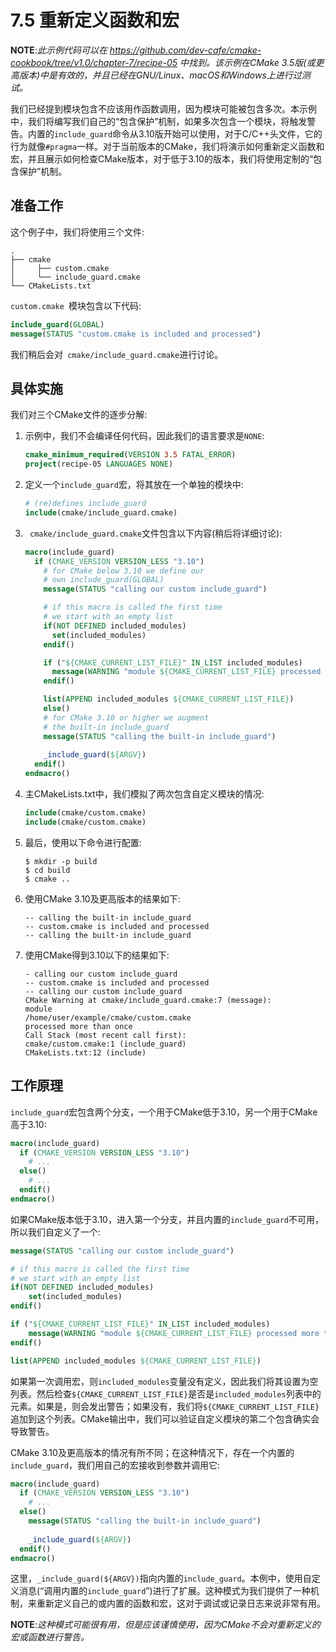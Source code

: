 # 7.5 重新定义函数和宏

**NOTE**:*此示例代码可以在 https://github.com/dev-cafe/cmake-cookbook/tree/v1.0/chapter-7/recipe-05 中找到。该示例在CMake 3.5版(或更高版本)中是有效的，并且已经在GNU/Linux、macOS和Windows上进行过测试。*

我们已经提到模块包含不应该用作函数调用，因为模块可能被包含多次。本示例中，我们将编写我们自己的“包含保护”机制，如果多次包含一个模块，将触发警告。内置的`include_guard`命令从3.10版开始可以使用，对于C/C++头文件，它的行为就像`#pragma`一样。对于当前版本的CMake，我们将演示如何重新定义函数和宏，并且展示如何检查CMake版本，对于低于3.10的版本，我们将使用定制的“包含保护”机制。

## 准备工作

这个例子中，我们将使用三个文件:

```shell
.
├── cmake
│     ├── custom.cmake
│     └── include_guard.cmake
└── CMakeLists.txt
```

`custom.cmake `模块包含以下代码:

```cmake
include_guard(GLOBAL)
message(STATUS "custom.cmake is included and processed")
```

我们稍后会对` cmake/include_guard.cmake`进行讨论。

## 具体实施

我们对三个CMake文件的逐步分解:

1. 示例中，我们不会编译任何代码，因此我们的语言要求是`NONE`:

   ```cmake
   cmake_minimum_required(VERSION 3.5 FATAL_ERROR)
   project(recipe-05 LANGUAGES NONE)
   ```

2. 定义一个`include_guard`宏，将其放在一个单独的模块中:

   ```cmake
   # (re)defines include_guard
   include(cmake/include_guard.cmake)
   ```

3. ` cmake/include_guard.cmake`文件包含以下内容(稍后将详细讨论):

   ```cmake
   macro(include_guard)
     if (CMAKE_VERSION VERSION_LESS "3.10")
       # for CMake below 3.10 we define our
       # own include_guard(GLOBAL)
       message(STATUS "calling our custom include_guard")
   
       # if this macro is called the first time
       # we start with an empty list
       if(NOT DEFINED included_modules)
         set(included_modules)
       endif()
   
       if ("${CMAKE_CURRENT_LIST_FILE}" IN_LIST included_modules)
         message(WARNING "module ${CMAKE_CURRENT_LIST_FILE} processed more than once")
       endif()
   
       list(APPEND included_modules ${CMAKE_CURRENT_LIST_FILE})
       else()
       # for CMake 3.10 or higher we augment
       # the built-in include_guard
       message(STATUS "calling the built-in include_guard")
       
       _include_guard(${ARGV})
     endif()
   endmacro()
   ```

4. 主CMakeLists.txt中，我们模拟了两次包含自定义模块的情况:

   ```cmake
   include(cmake/custom.cmake)
   include(cmake/custom.cmake)
   ```

5. 最后，使用以下命令进行配置:

   ```shell
   $ mkdir -p build
   $ cd build
   $ cmake ..
   ```

6. 使用CMake 3.10及更高版本的结果如下:

   ```shell
   -- calling the built-in include_guard
   -- custom.cmake is included and processed
   -- calling the built-in include_guard
   ```

7. 使用CMake得到3.10以下的结果如下:

   ```shell
   - calling our custom include_guard
   -- custom.cmake is included and processed
   -- calling our custom include_guard
   CMake Warning at cmake/include_guard.cmake:7 (message):
   module
   /home/user/example/cmake/custom.cmake
   processed more than once
   Call Stack (most recent call first):
   cmake/custom.cmake:1 (include_guard)
   CMakeLists.txt:12 (include)
   ```

## 工作原理

`include_guard`宏包含两个分支，一个用于CMake低于3.10，另一个用于CMake高于3.10:

```cmake
macro(include_guard)
  if (CMAKE_VERSION VERSION_LESS "3.10")
  	# ...
  else()
  	# ...
  endif()
endmacro()
```

如果CMake版本低于3.10，进入第一个分支，并且内置的`include_guard`不可用，所以我们自定义了一个:

```cmake
message(STATUS "calling our custom include_guard")

# if this macro is called the first time
# we start with an empty list
if(NOT DEFINED included_modules)
	set(included_modules)
endif()

if ("${CMAKE_CURRENT_LIST_FILE}" IN_LIST included_modules)
	message(WARNING "module ${CMAKE_CURRENT_LIST_FILE} processed more than once")
endif()

list(APPEND included_modules ${CMAKE_CURRENT_LIST_FILE})
```

如果第一次调用宏，则`included_modules`变量没有定义，因此我们将其设置为空列表。然后检查`${CMAKE_CURRENT_LIST_FILE}`是否是`included_modules`列表中的元素。如果是，则会发出警告；如果没有，我们将`${CMAKE_CURRENT_LIST_FILE}`追加到这个列表。CMake输出中，我们可以验证自定义模块的第二个包含确实会导致警告。

CMake 3.10及更高版本的情况有所不同；在这种情况下，存在一个内置的`include_guard`，我们用自己的宏接收到参数并调用它:

```cmake
macro(include_guard)
  if (CMAKE_VERSION VERSION_LESS "3.10")
  	# ...
  else()
  	message(STATUS "calling the built-in include_guard")
  	
  	_include_guard(${ARGV})
  endif()
endmacro()
```

这里，`_include_guard(${ARGV})`指向内置的`include_guard`。本例中，使用自定义消息(“调用内置的`include_guard`”)进行了扩展。这种模式为我们提供了一种机制，来重新定义自己的或内置的函数和宏，这对于调试或记录日志来说非常有用。

**NOTE**:*这种模式可能很有用，但是应该谨慎使用，因为CMake不会对重新定义的宏或函数进行警告。*


